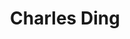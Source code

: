 ---
templateKey: member
title: Charles Ding
andrewID: clding
portfolio: |-
  * I oversaw the teaching organization Math and Coding, which services 27 local libraries and 3 community centers, building a curriculum of 9+ courses covering various STEM subjects.
  * I cofounded and led the Artificial Intelligence division of the Public Health club, where I built and trained an autoregression algorithm to monitor and predict on COVID time-series data.
  * I built a PASCAL to MIPS compiler using Java, capable of handling expressions, loops, conditionals, etc...
  * I built a 2-bit counter with loading capabilities designed from a normal Finite State Machine counter (built from AND and OR gates on a breadboard) paired together with a 2-bit mux.
name: Charles Ding
role: Software Developer
description: I am a freshman majoring in Information Systems with an additional major in Computer Science. My interests lie in the intersection of theory and implementation—how to push the boundaries of innovation and then apply them. Specifically, how Big Data, coupled with advances in computing power, will shape the trajectory of many fields. My hobbies include playing basketball, reading sci-fi novels, and hanging out with friends.
photo: /img/clding.jpg
resume: /img/clding.pdf
year: 2026
degree: BS
major: Information Systems
linkedIn: https://www.linkedin.com/in/charles-dingg
---